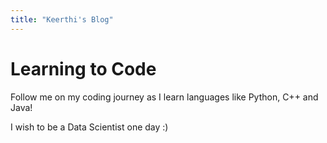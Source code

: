 ```yaml
---
title: "Keerthi's Blog"
---
```

# Learning to Code 

Follow me on my coding journey as I learn languages like Python, C++ and Java!

I wish to be a Data Scientist one day :)
